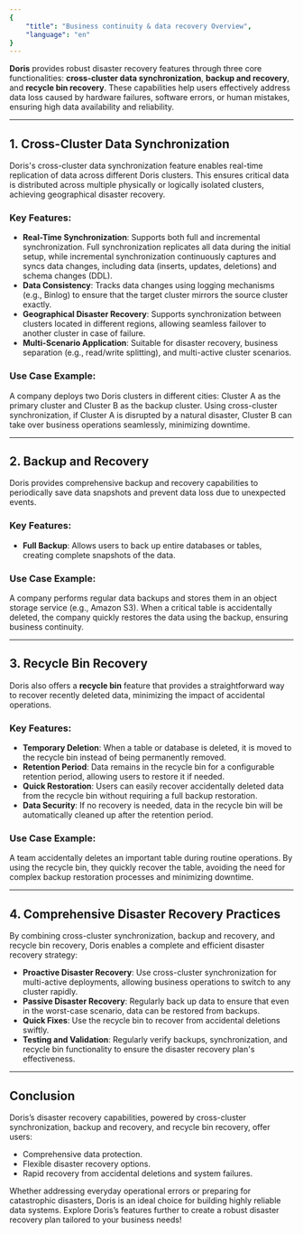 ```yaml
---
{
    "title": "Business continuity & data recovery Overview",
    "language": "en"
}
---
```


<!--
Licensed to the Apache Software Foundation (ASF) under one
or more contributor license agreements.  See the NOTICE file
distributed with this work for additional information
regarding copyright ownership.  The ASF licenses this file
to you under the Apache License, Version 2.0 (the
"License"); you may not use this file except in compliance
with the License.  You may obtain a copy of the License at

  http://www.apache.org/licenses/LICENSE-2.0

Unless required by applicable law or agreed to in writing,
software distributed under the License is distributed on an
"AS IS" BASIS, WITHOUT WARRANTIES OR CONDITIONS OF ANY
KIND, either express or implied.  See the License for the
specific language governing permissions and limitations
under the License.
-->

**Doris** provides robust disaster recovery features through three core functionalities: **cross-cluster data synchronization**, **backup and recovery**, and **recycle bin recovery**. These capabilities help users effectively address data loss caused by hardware failures, software errors, or human mistakes, ensuring high data availability and reliability.

---

## 1. Cross-Cluster Data Synchronization

Doris's cross-cluster data synchronization feature enables real-time replication of data across different Doris clusters. This ensures critical data is distributed across multiple physically or logically isolated clusters, achieving geographical disaster recovery.

### Key Features:

- **Real-Time Synchronization**: Supports both full and incremental synchronization. Full synchronization replicates all data during the initial setup, while incremental synchronization continuously captures and syncs data changes, including data (inserts, updates, deletions) and schema changes (DDL).
- **Data Consistency**: Tracks data changes using logging mechanisms (e.g., Binlog) to ensure that the target cluster mirrors the source cluster exactly.
- **Geographical Disaster Recovery**: Supports synchronization between clusters located in different regions, allowing seamless failover to another cluster in case of failure.
- **Multi-Scenario Application**: Suitable for disaster recovery, business separation (e.g., read/write splitting), and multi-active cluster scenarios.

### Use Case Example:
A company deploys two Doris clusters in different cities: Cluster A as the primary cluster and Cluster B as the backup cluster. Using cross-cluster synchronization, if Cluster A is disrupted by a natural disaster, Cluster B can take over business operations seamlessly, minimizing downtime.

---

## 2. Backup and Recovery

Doris provides comprehensive backup and recovery capabilities to periodically save data snapshots and prevent data loss due to unexpected events.

### Key Features:

- **Full Backup**: Allows users to back up entire databases or tables, creating complete snapshots of the data.

### Use Case Example:
A company performs regular data backups and stores them in an object storage service (e.g., Amazon S3). When a critical table is accidentally deleted, the company quickly restores the data using the backup, ensuring business continuity.

---

## 3. Recycle Bin Recovery

Doris also offers a **recycle bin** feature that provides a straightforward way to recover recently deleted data, minimizing the impact of accidental operations.

### Key Features:

- **Temporary Deletion**: When a table or database is deleted, it is moved to the recycle bin instead of being permanently removed.
- **Retention Period**: Data remains in the recycle bin for a configurable retention period, allowing users to restore it if needed.
- **Quick Restoration**: Users can easily recover accidentally deleted data from the recycle bin without requiring a full backup restoration.
- **Data Security**: If no recovery is needed, data in the recycle bin will be automatically cleaned up after the retention period.

### Use Case Example:
A team accidentally deletes an important table during routine operations. By using the recycle bin, they quickly recover the table, avoiding the need for complex backup restoration processes and minimizing downtime.

---

## 4. Comprehensive Disaster Recovery Practices

By combining cross-cluster synchronization, backup and recovery, and recycle bin recovery, Doris enables a complete and efficient disaster recovery strategy:

- **Proactive Disaster Recovery**: Use cross-cluster synchronization for multi-active deployments, allowing business operations to switch to any cluster rapidly.
- **Passive Disaster Recovery**: Regularly back up data to ensure that even in the worst-case scenario, data can be restored from backups.
- **Quick Fixes**: Use the recycle bin to recover from accidental deletions swiftly.
- **Testing and Validation**: Regularly verify backups, synchronization, and recycle bin functionality to ensure the disaster recovery plan's effectiveness.

---

## Conclusion

Doris’s disaster recovery capabilities, powered by cross-cluster synchronization, backup and recovery, and recycle bin recovery, offer users:

- Comprehensive data protection.
- Flexible disaster recovery options.
- Rapid recovery from accidental deletions and system failures.

Whether addressing everyday operational errors or preparing for catastrophic disasters, Doris is an ideal choice for building highly reliable data systems. Explore Doris’s features further to create a robust disaster recovery plan tailored to your business needs!

